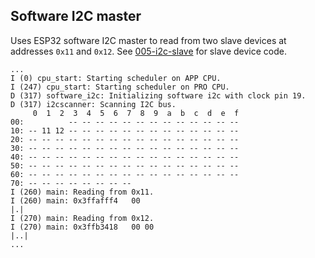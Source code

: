## Software I2C master

Uses ESP32 software I2C master to read from two slave devices at addresses `0x11` and `0x12`. See [005-i2c-slave](https://github.com/tuupola/esp32-examples/tree/master/005-i2c-slave) for slave device code.

```
...
I (0) cpu_start: Starting scheduler on APP CPU.
I (247) cpu_start: Starting scheduler on PRO CPU.
D (317) software_i2c: Initializing software i2c with clock pin 19.
D (317) i2cscanner: Scanning I2C bus.
     0  1  2  3  4  5  6  7  8  9  a  b  c  d  e  f
00:          -- -- -- -- -- -- -- -- -- -- -- -- --
10: -- 11 12 -- -- -- -- -- -- -- -- -- -- -- -- --
20: -- -- -- -- -- -- -- -- -- -- -- -- -- -- -- --
30: -- -- -- -- -- -- -- -- -- -- -- -- -- -- -- --
40: -- -- -- -- -- -- -- -- -- -- -- -- -- -- -- --
50: -- -- -- -- -- -- -- -- -- -- -- -- -- -- -- --
60: -- -- -- -- -- -- -- -- -- -- -- -- -- -- -- --
70: -- -- -- -- -- -- -- --
I (260) main: Reading from 0x11.
I (260) main: 0x3ffafff4   00                                                |.|
I (270) main: Reading from 0x12.
I (270) main: 0x3ffb3418   00 00                                             |..|
...
```